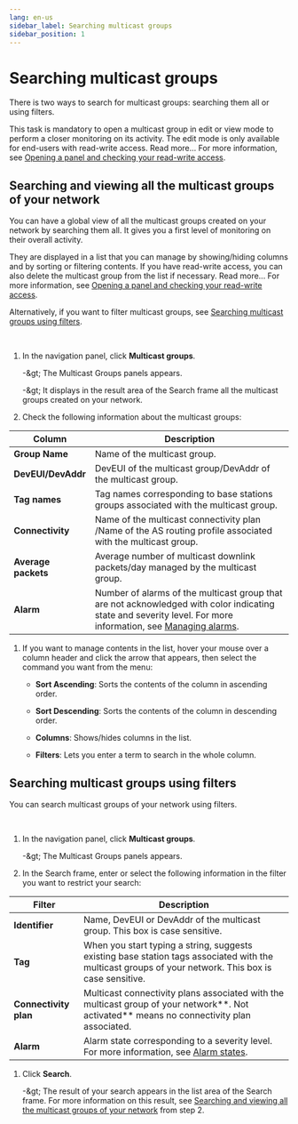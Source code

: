 ```yaml
---
lang: en-us
sidebar_label: Searching multicast groups
sidebar_position: 1
---
```


# Searching multicast groups

There is two ways to search for multicast groups: searching them all or
using filters.

This task is mandatory to open a multicast group in edit or view mode to
perform a closer monitoring on its activity. The edit mode is only
available for end-users with read-write access. Read more\... For more
information, see [Opening a panel and checking your read-write access](../use-interface.md#opening-a-panel-and-checking-your-read-write-access).

## Searching and viewing all the multicast groups of your network

You can have a global view of all the multicast groups created on your
network by searching them all. It gives you a first level of monitoring
on their overall activity.

They are displayed in a list that you can manage by showing/hiding
columns and by sorting or filtering contents. If you have read-write
access, you can also delete the multicast group from the list if
necessary. Read more\... For more information, see [Opening a panel and checking your read-write access](../use-interface.md#opening-a-panel-and-checking-your-read-write-access).

Alternatively, if you want to filter multicast groups, see [Searching multicast groups using filters](#searching-multicast-groups-using-filters).

&nbsp;

1.  In the navigation panel, click **Multicast groups**.

    -\&gt; The Multicast Groups panels appears.

    -\&gt; It displays in the result area of the Search frame all the
    multicast groups created on your network.

2.  Check the following information about the multicast groups:

| Column              | Description                                                                                                                                                                                      |
|---------------------|--------------------------------------------------------------------------------------------------------------------------------------------------------------------------------------------------|
| **Group Name**      | Name of the multicast group.                                                                                                                                                                     |
| **DevEUI/DevAddr**  | DevEUI of the multicast group/DevAddr of the multicast group.                                                                                                                                    |
| **Tag names**       | Tag names corresponding to base stations groups associated with the multicast group.                                                                                                             |
| **Connectivity**    | Name of the multicast connectivity plan /Name of the AS routing profile associated with the multicast group.                                                                                     |
| **Average packets** | Average number of multicast downlink packets/day managed by the multicast group.                                                                                                                 |
| **Alarm**           | Number of alarms of the multicast group that are not acknowledged with color indicating state and severity level. For more information, see [Managing alarms](../manage-device-alarms/index.md). |

1.  If you want to manage contents in the list, hover your mouse over a
    column header and click the arrow that appears, then select the
    command you want from the menu:

    - **Sort Ascending**: Sorts the contents of the column in ascending
      order.

    - **Sort Descending**: Sorts the contents of the column in
      descending order.

    - **Columns**: Shows/hides columns in the list.

    - **Filters**: Lets you enter a term to search in the whole column.

## Searching multicast groups using filters

You can search multicast groups of your network using filters.

&nbsp;

1.  In the navigation panel, click **Multicast groups**.

    -\&gt; The Multicast Groups panels appears.

2.  In the Search frame, enter or select the following information in
    the filter you want to restrict your search:

| Filter                | Description                                                                                                                                           |
|-----------------------|-------------------------------------------------------------------------------------------------------------------------------------------------------|
| **Identifier**        | Name, DevEUI or DevAddr of the multicast group. This box is case sensitive.                                                                           |
| **Tag**               | When you start typing a string, suggests existing base station tags associated with the multicast groups of your network. This box is case sensitive. |
| **Connectivity plan** | Multicast connectivity plans associated with the multicast group of your network**. Not activated** means no connectivity plan associated.            |
| **Alarm**             | Alarm state corresponding to a severity level. For more information, see [Alarm states](../manage-device-alarms/index.md#alarm-states).               |

1.  Click **Search**.

    -\&gt; The result of your search appears in the list area of the Search
    frame. For more information on this result, see [Searching and viewing all the multicast groups of your network](#searching-and-viewing-all-the-multicast-groups-of-your-network)
    from step 2.
